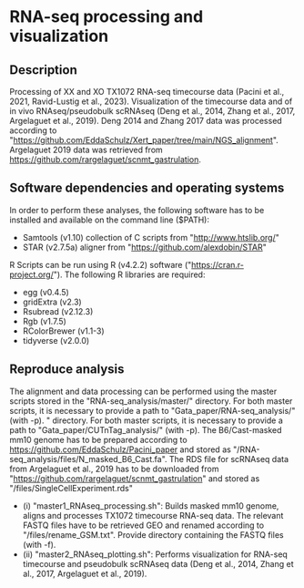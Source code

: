 # RNA-seq processing and visualization

## Description
Processing of XX and XO TX1072 RNA-seq timecourse data (Pacini et al., 2021, Ravid-Lustig et al., 2023).
Visualization of the timecourse data and of in vivo RNAseq/pseudobulk scRNAseq (Deng et al., 2014, Zhang et al., 2017, Argelaguet et al., 2019). Deng 2014 and Zhang 2017 data was processed according to "https://github.com/EddaSchulz/Xert_paper/tree/main/NGS_alignment". Argelaguet 2019 data was retrieved from https://github.com/rargelaguet/scnmt_gastrulation.


## Software dependencies and operating systems

In order to perform these analyses, the following software has to be installed and available on the command line ($PATH):
- Samtools (v1.10) collection of C scripts from "http://www.htslib.org/"
- STAR (v2.7.5a) aligner from "https://github.com/alexdobin/STAR"

R Scripts can be run using R (v4.2.2) software ("https://cran.r-project.org/"). The following R libraries are required:
- egg (v0.4.5)
- gridExtra (v2.3)
- Rsubread (v2.12.3)
- Rgb (v1.7.5)
- RColorBrewer (v1.1-3)
- tidyverse (v2.0.0)


## Reproduce analysis
The alignment and data processing can be performed using the master scripts stored in the "RNA-seq_analysis/master/" directory. For both master scripts, it is necessary to provide a path to "Gata_paper/RNA-seq_analysis/" (with -p). " directory. For both master scripts, it is necessary to provide a path to "Gata_paper/CUTnTag_analysis/" (with -p). The B6/Cast-masked mm10 genome has to be prepared according to https://github.com/EddaSchulz/Pacini_paper and stored as "/RNA-seq_analysis/files/N_masked_B6_Cast.fa". The RDS file for scRNAseq data from Argelaguet et al., 2019 has to be downloaded from "https://github.com/rargelaguet/scnmt_gastrulation" and stored as "/files/SingleCellExperiment.rds"
- (i)   "master1_RNAseq_processing.sh": Builds masked mm10 genome, aligns and processes TX1072 timecourse RNA-seq data. The relevant FASTQ files have to be retrieved GEO and renamed according to "/files/rename_GSM.txt". Provide directory containing the FASTQ files (with -f).
- (ii)  "master2_RNAseq_plotting.sh": Performs visualization for RNA-seq timecourse and pseudobulk scRNAseq data (Deng et al., 2014, Zhang et al., 2017, Argelaguet et al., 2019).

